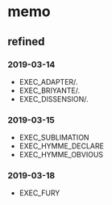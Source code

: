 # memo

## refined

### 2019-03-14

* EXEC_ADAPTER/.
* EXEC_BRIYANTE/.
* EXEC_DISSENSION/.

### 2019-03-15

* EXEC_SUBLIMATION
* EXEC_HYMME_DECLARE
* EXEC_HYMME_OBVIOUS

### 2019-03-18

* EXEC_FURY
